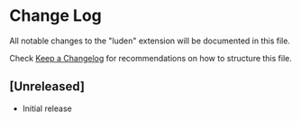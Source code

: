 # Change Log
All notable changes to the "luden" extension will be documented in this file.

Check [Keep a Changelog](http://keepachangelog.com/) for recommendations on how to structure this file.

## [Unreleased]
- Initial release
